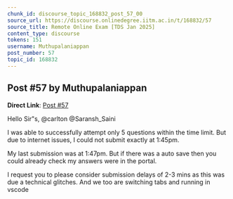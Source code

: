 ```yaml
---
chunk_id: discourse_topic_168832_post_57_00
source_url: https://discourse.onlinedegree.iitm.ac.in/t/168832/57
source_title: Remote Online Exam [TDS Jan 2025]
content_type: discourse
tokens: 151
username: Muthupalaniappan
post_number: 57
topic_id: 168832
---
```


## Post #57 by Muthupalaniappan

**Direct Link**: [Post #57](https://discourse.onlinedegree.iitm.ac.in/t/168832/57)

Hello Sir"s, @carlton @Saransh_Saini

I was able to successfully attempt only 5 questions within the time limit. But due to internet issues, I could not submit exactly at 1:45pm.

My last submission was at 1:47pm. But if there was a auto save then you could already check my answers were in the portal.

I request you to please consider submission delays of 2-3 mins as this was due a technical glitches. And we too are switching tabs and running in vscode
